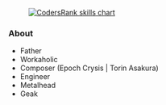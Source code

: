 <figure><a href="https://profile.codersrank.io/user/torinasakura" rel="nofollow">
    <img src="https://cr-skills-chart-widget.azurewebsites.net/api/api?username=torinasakura&skills=CSS,%20HCL,%20HTML,%20JSON,%20%20Javascript,%20PHP,%20Protocol%20Buffer,%20Python,%20%20Scala,%20Ruby,%20TypeScript&width=820" alt="CodersRank skills chart" data-image="r8kv27fdhrks">
  </a></figure>
<h3>About</h3>
<ul>
<li>Father
</li><li>Workaholic
</li><li>Composer (Epoch Crysis | Torin Asakura)
</li><li>Engineer
</li><li>Metalhead
</li><li>Geak
</li></ul>
